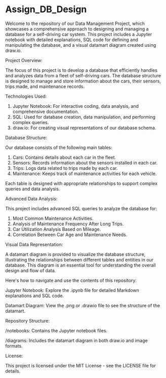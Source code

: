 # Assign_DB_Design

Welcome to the repository of our Data Management Project, which showcases a comprehensive approach to designing and managing a database for a self-driving car system. This project includes a Jupyter notebook with detailed explanations, SQL code for defining and manipulating the database, and a visual datamart diagram created using draw.io.

Project Overview:

The focus of this project is to develop a database that efficiently handles and analyzes data from a fleet of self-driving cars. The database structure is designed to manage and store information about the cars, their sensors, trips made, and maintenance records.

Technologies Used:

1. Jupyter Notebook: For interactive coding, data analysis, and comprehensive documentation.
2. SQL: Used for database creation, data manipulation, and performing complex queries.
3. draw.io: For creating visual representations of our database schema.

Database Structure:

Our database consists of the following main tables:
1. Cars: Contains details about each car in the fleet.
2. Sensors: Records information about the sensors installed in each car. 
3. Trips: Logs data related to trips made by each car. 
4. Maintenance: Keeps track of maintenance activities for each vehicle.

Each table is designed with appropriate relationships to support complex queries and data analysis. 

Advanced Data Analysis:

This project includes advanced SQL queries to analyze the database for:

1. Most Common Maintenance Activities.
2. Analysis of Maintenance Frequency After Long Trips.
3. Car Utilization Analysis Based on Mileage.
4. Correlation Between Car Age and Maintenance Needs.

Visual Data Representation:

A datamart diagram is provided to visualize the database structure, illustrating the relationships between different tables and entities in our database. This diagram is an essential tool for understanding the overall design and flow of data.

Here's how to navigate and use the contents of this repository:

Jupyter Notebook: Explore the .ipynb file for detailed Markdown explanations and SQL code.

Datamart Diagram: View the .png or .drawio file to see the structure of the datamart.

Repository Structure:

/notebooks: Contains the Jupyter notebook files.

/diagrams: Includes the datamart diagram in both draw.io and image formats.

License:

This project is licensed under the MIT License - see the LICENSE file for details.
